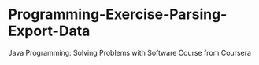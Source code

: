 # Programming-Exercise-Parsing-Export-Data
Java Programming: Solving Problems with Software Course from Coursera
